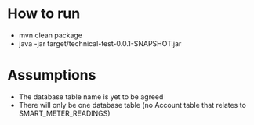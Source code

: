 # How to run 
- mvn clean package
- java -jar target/technical-test-0.0.1-SNAPSHOT.jar

# Assumptions
- The database table name is yet to be agreed
- There will only be one database table (no Account table that relates to SMART_METER_READINGS) 